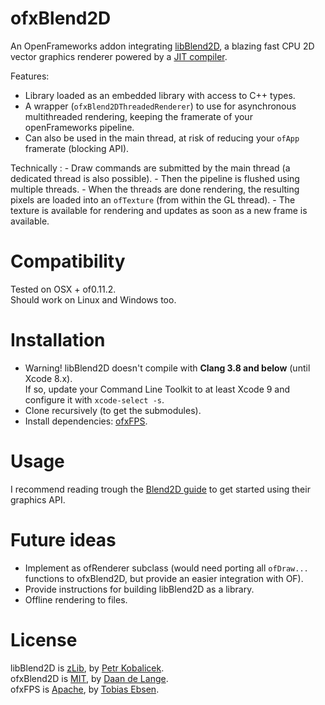 # ofxBlend2D

An OpenFrameworks addon integrating [libBlend2D](https://blend2d.com/), a blazing fast CPU 2D vector graphics renderer powered by a [JIT compiler](https://en.wikipedia.org/wiki/Just-in-time_compilation).

Features:
- Library loaded as an embedded library with access to C++ types.
- A wrapper (`ofxBlend2DThreadedRenderer`) to use for asynchronous multithreaded rendering, keeping the framerate of your openFrameworks pipeline.
- Can also be used in the main thread, at risk of reducing your `ofApp` framerate (blocking API).

Technically :
	- Draw commands are submitted by the main thread (a dedicated thread is also possible).
	- Then the pipeline is flushed using multiple threads.
	- When the threads are done rendering, the resulting pixels are loaded into an `ofTexture` (from within the GL thread).
	- The texture is available for rendering and updates as soon as a new frame is available.

# Compatibility
Tested on OSX + of0.11.2.  
Should work on Linux and Windows too.

# Installation
- Warning! libBlend2D doesn't compile with **Clang 3.8 and below** (until Xcode 8.x).  
  If so, update your Command Line Toolkit to at least Xcode 9 and configure it with `xcode-select -s`.
- Clone recursively (to get the submodules).
- Install dependencies: [ofxFPS](https://github.com/tobiasebsen/ofxFps).

# Usage
I recommend reading trough the [Blend2D guide](https://blend2d.com/doc/getting-started.html) to get started using their graphics API.

# Future ideas
- Implement as ofRenderer subclass (would need porting all `ofDraw...` functions to ofxBlend2D, but provide an easier integration with OF).
- Provide instructions for building libBlend2D as a library.
- Offline rendering to files.

# License
libBlend2D is [zLib](https://github.com/blend2d/blend2d/blob/master/LICENSE.md), by [Petr Kobalicek](https://kobalicek.com).  
ofxBlend2D is [MIT](https://github.com/daandelange/ofxBlend2D/blob/master/LICENSE.md), by [Daan de Lange](https://daandelange.com/).  
ofxFPS is [Apache](https://github.com/tobiasebsen/ofxFps/blob/master/LICENSE), by [Tobias Ebsen](https://github.com/tobiasebsen).
